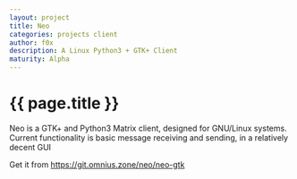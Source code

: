 ```yaml
---
layout: project
title: Neo
categories: projects client
author: f0x
description: A Linux Python3 + GTK+ Client
maturity: Alpha
---
```


# {{ page.title }}

Neo is a GTK+ and Python3 Matrix client, designed for GNU/Linux systems.
Current functionality is basic message receiving and sending, in a relatively decent GUI

Get it from https://git.omnius.zone/neo/neo-gtk
